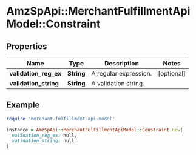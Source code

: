 # AmzSpApi::MerchantFulfillmentApiModel::Constraint

## Properties

| Name | Type | Description | Notes |
| ---- | ---- | ----------- | ----- |
| **validation_reg_ex** | **String** | A regular expression. | [optional] |
| **validation_string** | **String** | A validation string. |  |

## Example

```ruby
require 'merchant-fulfillment-api-model'

instance = AmzSpApi::MerchantFulfillmentApiModel::Constraint.new(
  validation_reg_ex: null,
  validation_string: null
)
```

